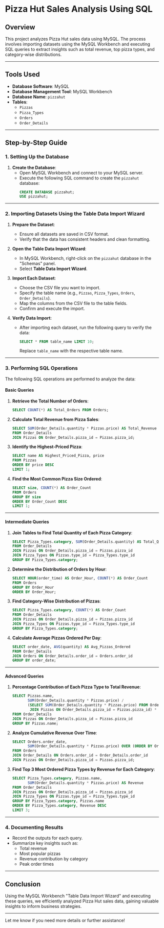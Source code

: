 # Pizza Hut Sales Analysis Using SQL

## Overview

This project analyzes Pizza Hut sales data using MySQL. The process involves importing datasets using the MySQL Workbench and executing SQL queries to extract insights such as total revenue, top pizza types, and category-wise distributions.

---

## Tools Used

- **Database Software**: MySQL
- **Database Management Tool**: MySQL Workbench
- **Database Name**: `pizzahut`
- **Tables**: 
  - `Pizzas`
  - `Pizza_Types`
  - `Orders`
  - `Order_Details`

---

## Step-by-Step Guide

### 1. **Setting Up the Database**

1. **Create the Database**:
   - Open MySQL Workbench and connect to your MySQL server.
   - Execute the following SQL command to create the `pizzahut` database:
     ```sql
     CREATE DATABASE pizzahut;
     USE pizzahut;
     ```

---

### 2. **Importing Datasets Using the Table Data Import Wizard**

1. **Prepare the Dataset**:
   - Ensure all datasets are saved in CSV format.
   - Verify that the data has consistent headers and clean formatting.

2. **Open the Table Data Import Wizard**:
   - In MySQL Workbench, right-click on the `pizzahut` database in the "Schemas" panel.
   - Select **Table Data Import Wizard**.

3. **Import Each Dataset**:
   - Choose the CSV file you want to import.
   - Specify the table name (e.g., `Pizzas`, `Pizza_Types`, `Orders`, `Order_Details`).
   - Map the columns from the CSV file to the table fields.
   - Confirm and execute the import.

4. **Verify Data Import**:
   - After importing each dataset, run the following query to verify the data:
     ```sql
     SELECT * FROM table_name LIMIT 10;
     ```
     Replace `table_name` with the respective table name.

---

### 3. **Performing SQL Operations**

The following SQL operations are performed to analyze the data:

#### **Basic Queries**

1. **Retrieve the Total Number of Orders**:
   ```sql
   SELECT COUNT(*) AS Total_Orders FROM Orders;
   ```

2. **Calculate Total Revenue from Pizza Sales**:
   ```sql
   SELECT SUM(Order_Details.quantity * Pizzas.price) AS Total_Revenue
   FROM Order_Details
   JOIN Pizzas ON Order_Details.pizza_id = Pizzas.pizza_id;
   ```

3. **Identify the Highest-Priced Pizza**:
   ```sql
   SELECT name AS Highest_Priced_Pizza, price
   FROM Pizzas
   ORDER BY price DESC
   LIMIT 1;
   ```

4. **Find the Most Common Pizza Size Ordered**:
   ```sql
   SELECT size, COUNT(*) AS Order_Count
   FROM Orders
   GROUP BY size
   ORDER BY Order_Count DESC
   LIMIT 1;
   ```

---

#### **Intermediate Queries**

1. **Join Tables to Find Total Quantity of Each Pizza Category**:
   ```sql
   SELECT Pizza_Types.category, SUM(Order_Details.quantity) AS Total_Quantity
   FROM Order_Details
   JOIN Pizzas ON Order_Details.pizza_id = Pizzas.pizza_id
   JOIN Pizza_Types ON Pizzas.type_id = Pizza_Types.type_id
   GROUP BY Pizza_Types.category;
   ```

2. **Determine the Distribution of Orders by Hour**:
   ```sql
   SELECT HOUR(order_time) AS Order_Hour, COUNT(*) AS Order_Count
   FROM Orders
   GROUP BY Order_Hour
   ORDER BY Order_Hour;
   ```

3. **Find Category-Wise Distribution of Pizzas**:
   ```sql
   SELECT Pizza_Types.category, COUNT(*) AS Order_Count
   FROM Order_Details
   JOIN Pizzas ON Order_Details.pizza_id = Pizzas.pizza_id
   JOIN Pizza_Types ON Pizzas.type_id = Pizza_Types.type_id
   GROUP BY Pizza_Types.category;
   ```

4. **Calculate Average Pizzas Ordered Per Day**:
   ```sql
   SELECT order_date, AVG(quantity) AS Avg_Pizzas_Ordered
   FROM Order_Details
   JOIN Orders ON Order_Details.order_id = Orders.order_id
   GROUP BY order_date;
   ```

---

#### **Advanced Queries**

1. **Percentage Contribution of Each Pizza Type to Total Revenue**:
   ```sql
   SELECT Pizzas.name, 
          SUM(Order_Details.quantity * Pizzas.price) / 
          (SELECT SUM(Order_Details.quantity * Pizzas.price) FROM Order_Details 
           JOIN Pizzas ON Order_Details.pizza_id = Pizzas.pizza_id) * 100 AS Revenue_Percentage
   FROM Order_Details
   JOIN Pizzas ON Order_Details.pizza_id = Pizzas.pizza_id
   GROUP BY Pizzas.name;
   ```

2. **Analyze Cumulative Revenue Over Time**:
   ```sql
   SELECT Orders.order_date, 
          SUM(Order_Details.quantity * Pizzas.price) OVER (ORDER BY Orders.order_date) AS Cumulative_Revenue
   FROM Orders
   JOIN Order_Details ON Orders.order_id = Order_Details.order_id
   JOIN Pizzas ON Order_Details.pizza_id = Pizzas.pizza_id;
   ```

3. **Find Top 3 Most Ordered Pizza Types by Revenue for Each Category**:
   ```sql
   SELECT Pizza_Types.category, Pizzas.name, 
          SUM(Order_Details.quantity * Pizzas.price) AS Revenue
   FROM Order_Details
   JOIN Pizzas ON Order_Details.pizza_id = Pizzas.pizza_id
   JOIN Pizza_Types ON Pizzas.type_id = Pizza_Types.type_id
   GROUP BY Pizza_Types.category, Pizzas.name
   ORDER BY Pizza_Types.category, Revenue DESC
   LIMIT 3;
   ```

---

### 4. **Documenting Results**

- Record the outputs for each query.
- Summarize key insights such as:
  - Total revenue
  - Most popular pizzas
  - Revenue contribution by category
  - Peak order times

---

## Conclusion

Using the MySQL Workbench "Table Data Import Wizard" and executing these queries, we efficiently analyzed Pizza Hut sales data, gaining valuable insights to inform business strategies. 

--- 

Let me know if you need more details or further assistance!
